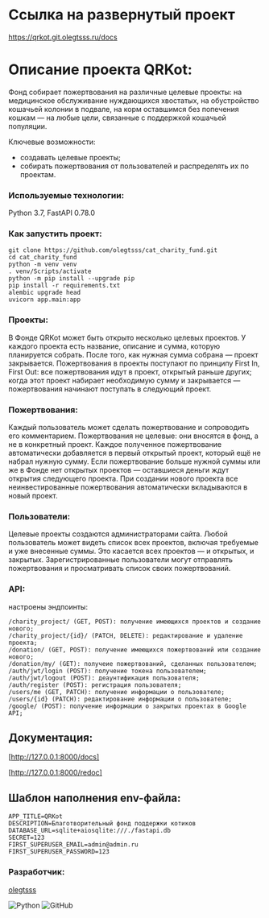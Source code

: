 # Cсылка на развернутый проект

https://qrkot.git.olegtsss.ru/docs

# Описание проекта QRKot:

Фонд собирает пожертвования на различные целевые проекты: на медицинское обслуживание нуждающихся хвостатых, на обустройство кошачьей колонии в подвале, на корм оставшимся без попечения кошкам — на любые цели, связанные с поддержкой кошачьей популяции.

Ключевые возможности:
- создавать целевые проекты;
- собирать пожертвования от пользователей и распределять их по проектам.

### Используемые технологии:

Python 3.7, FastAPI 0.78.0

### Как запустить проект:

```
git clone https://github.com/olegtsss/cat_charity_fund.git
cd cat_charity_fund
python -m venv venv
. venv/Scripts/activate
python -m pip install --upgrade pip
pip install -r requirements.txt
alembic upgrade head
uvicorn app.main:app
```

### Проекты:
В Фонде QRKot может быть открыто несколько целевых проектов. У каждого проекта есть название, описание и сумма, которую планируется собрать. После того, как нужная сумма собрана — проект закрывается.
Пожертвования в проекты поступают по принципу First In, First Out: все пожертвования идут в проект, открытый раньше других; когда этот проект набирает необходимую сумму и закрывается — пожертвования начинают поступать в следующий проект. 


### Пожертвования:
Каждый пользователь может сделать пожертвование и сопроводить его комментарием. Пожертвования не целевые: они вносятся в фонд, а не в конкретный проект. Каждое полученное пожертвование автоматически добавляется в первый открытый проект, который ещё не набрал нужную сумму. Если пожертвование больше нужной суммы или же в Фонде нет открытых проектов — оставшиеся деньги ждут открытия следующего проекта. При создании нового проекта все неинвестированные пожертвования автоматически вкладываются в новый проект.


### Пользователи:
Целевые проекты создаются администраторами сайта. 
Любой пользователь может видеть список всех проектов, включая требуемые и уже внесенные суммы. Это касается всех проектов — и открытых, и закрытых.
Зарегистрированные пользователи могут отправлять пожертвования и просматривать список своих пожертвований.


### API:
настроены эндпоинты:

```
/charity_project/ (GET, POST): получение имеющихся проектов и создание нового;
/charity_project/{id}/ (PATCH, DELETE): редактирование и удаление проекта;
/donation/ (GET, POST): получение имеющихся пожертвований или создание нового;
/donation/my/ (GET): получеие пожертвований, сделанных пользователем;
/auth/jwt/login (POST): получение токена пользователем;
/auth/jwt/logout (POST): деаунтификация пользователя;
/auth/register (POST): регистрация пользователя;
/users/me (GET, PATCH): получение информации о пользователе;
/users/{id} (PATCH): редактирование информации о пользователе;
/google/ (POST): получение информации о закрытых проектах в Google API;
```

## Документация:
[http://127.0.0.1:8000/docs]

[http://127.0.0.1:8000/redoc]



## Шаблон наполнения env-файла:

```
APP_TITLE=QRKot
DESCRIPTION=Благотворительный фонд поддержки котиков
DATABASE_URL=sqlite+aiosqlite:///./fastapi.db
SECRET=123
FIRST_SUPERUSER_EMAIL=admin@admin.ru
FIRST_SUPERUSER_PASSWORD=123

```

### Разработчик:
[olegtsss](https://github.com/olegtsss)

![Python](https://img.shields.io/badge/python-3670A0?style=for-the-badge&logo=python&logoColor=ffdd54)
![GitHub](https://img.shields.io/badge/github-%23121011.svg?style=for-the-badge&logo=github&logoColor=whte)
